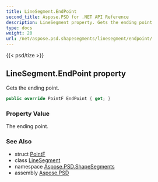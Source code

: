 ```yaml
---
title: LineSegment.EndPoint
second_title: Aspose.PSD for .NET API Reference
description: LineSegment property. Gets the ending point
type: docs
weight: 20
url: /net/aspose.psd.shapesegments/linesegment/endpoint/
---
```

{{< psd/tize >}}
## LineSegment.EndPoint property

Gets the ending point.

```csharp
public override PointF EndPoint { get; }
```

### Property Value

The ending point.

### See Also

* struct [PointF](../../../aspose.psd/pointf/)
* class [LineSegment](../)
* namespace [Aspose.PSD.ShapeSegments](../../linesegment/)
* assembly [Aspose.PSD](../../../)


